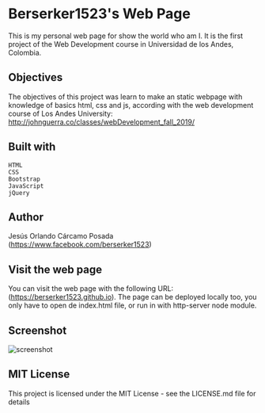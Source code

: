 # Berserker1523's Web Page

This is my personal web page for show the world who am I. It is the first project of the Web Development course in Universidad de los Andes, Colombia.

## Objectives
The objectives of this project was learn to make an static webpage with knowledge of basics html, css and js, according with the web development course of Los Andes University: http://johnguerra.co/classes/webDevelopment_fall_2019/


## Built with
    HTML
    CSS
    Bootstrap
    JavaScript
    jQuery
    
## Author
Jesús Orlando Cárcamo Posada (https://www.facebook.com/berserker1523)

## Visit the web page

You can visit the web page with the following URL: (https://berserker1523.github.io). The page can be deployed locally too, you only have to open de index.html file, or run in with http-server node module.

## Screenshot
![screenshot](https://i.imgur.com/K2AFDaU.png)

## MIT License

This project is licensed under the MIT License - see the LICENSE.md file for details
